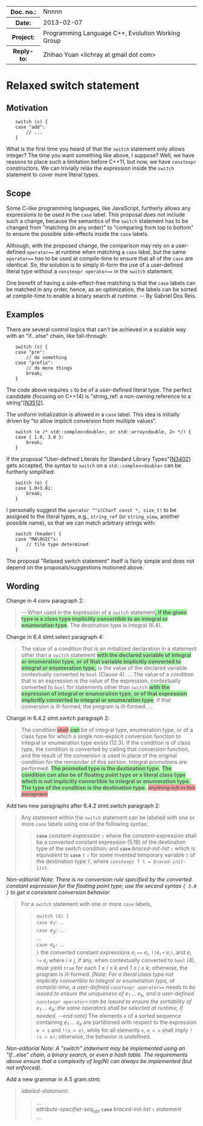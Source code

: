 <!-- maruku -o switch.html switch.md -->

<style type="text/css">
pre code { display: block; margin-left: 2em; }
ins { text-decoration: none; font-weight: bold; background-color: #A0FFA0 }
del { text-decoration: line-through; background-color: #FFA0A0 }
</style>

<table><tbody>
<tr><th>Doc. no.:</th>	<td>Nnnnn</td></tr>
<tr><th>Date:</th>	<td>2013-02-07</td></tr>
<tr><th>Project:</th>	<td>Programming Language C++, Evolution Working Group</td></tr>
<tr><th>Reply-to:</th>	<td>Zhihao Yuan &lt;lichray at gmail dot com&gt;</td></tr>
</tbody></table>

# Relaxed switch statement

## Motivation

	switch (s) {
	case "add":
		// ...
	}

What is the first time you heard of that the `switch` statement only allows
integer?  The time you want something like above, I suppose?  Well, we have
reasons to place such a limitation before C++11, but now, we have `constexpr`
constructors.  We can trivially relax the expression inside the `switch`
statement to cover more literal types.

## Scope

Some C-like programming languages, like JavaScript, furtherly allows any
expressions to be used in the `case` label.  This proposal does not include
such a change, because the semantics of the `switch` statement has to be
changed from "matching (in any order)" to "comparing from top to bottom" to
ensure the possible side-effects inside the `case` labels.

Although, with the proposed change, the comparison may rely on a user-defined
`operator==` at runtime when matching a `case` label, but the same `operator==`
has to be used at compile-time to ensure that all of the `case` are identical.
So, the solution is to simply ill-form the use of a user-defined literal type
without a `constexpr operator==` in the `switch` statement.

One benefit of having a side-effect-free matching is that the `case` labels
can be matched in any order, hence, as an optimization, the labels can be
sorted at compile-time to enable a binary search at runtime.
-- By Gabriel Dos Reis.

## Examples

There are several control logics that can't be achieved in a scalable way with
an "if...else" chain, like fall-through:

	switch (s) {
	case "pre":
		// do something
	case "prefix":
		// do more things
		break;
	}

The code above requires `s` to be of a user-defined literal type.  The perfect
candidate (focusing on C++14) is "string_ref: a non-owning reference to a
string"[\[N3512\]](http://www.open-std.org/JTC1/SC22/WG21/docs/papers/2013/n3512.html).

The uniform initialization is allowed in a `case` label.  This idea is
initially driven by "to allow implicit conversion from multiple values".

	switch (e /* std::complex<double>, or std::array<double, 2> */) {
	case { 1.0, 3.0 }:
		break;
	}

If the proposal "User-defined Literals for Standard Library
Types"[\[N3402\]](http://www.open-std.org/JTC1/SC22/WG21/docs/papers/2012/n3402.pdf) gets accepted, the syntax to `switch` on a `std::complex<double>` can be
furtherly simplified:

	switch (e) {
	case 1.0+3.0i:
		break;
	}

I personally suggest the `operator ""s(CharT const *, size_t)` to be assigned
to the literal types, e.g., `string_ref` (or `string_view`, another possible
name), so that we can match arbitrary strings with:

	switch (header) {
	case "MA\0GIC"s:
		// file type determined
	}

The proposal "Relaxed switch statement" itself is fairly simple and does not
depend on the proposals/suggestions motioned above.

## Wording

Change in 4 conv paragraph 2:

> -- When used in the expression of a `switch` statement<ins>, if the given
> type is a class type implicitly convertible to an integral or enumeration
> type</ins>.
> The destination type is integral (6.4).

Change in 6.4 stmt.select paragraph 4:

> The value of a condition that is an initialized declaration in a statement
> other than a `switch` statement
> <ins>with the declared variable of integral or enumeration type, or of that
> variable implicitly converted to integral or enumeration type,</ins>
> is the value of the declared variable contextually converted to `bool` (Clause
> 4). ... The value of a condition that is an expression is the value of the
> expression, contextually converted to `bool` for statements other than
> `switch`
> <ins>with the expression of integral or enumeration type, or of that
> expression implicitly converted to integral or enumeration type</ins>;
> if that conversion is ill-formed, the program is ill-formed. ...

Change in 6.4.2 stmt.switch paragraph 2:

> The condition <del>shall</del> <ins>can</ins> be of integral type, enumeration
> type, or of a class type for which a single non-explicit conversion function
> to integral or enumeration type exists (12.3).  If the condition is of class
> type, the condition is converted by calling that conversion function, and the
> result of the conversion is used in place of the original condition for the
> remainder of this section.  Integral promotions are performed.
> <ins>The promoted type is the destination type.</ins>
> <ins> The condition can also be of floating point type or a literal class
> type which is not implicitly convertible to integral or enumeration type.
> The type of the condition is the destination type.</ins>
> <del>*anything left in this paragraph*</del>

Add two new paragraphs after 6.4.2 stmt.switch paragraph 2:

> Any statement within the `switch` statement can be labeled with one or more
> `case` labels using one of the following syntax:
>> **`case`** _constant-expression_ **`:`**
> where the _constant-expression_ shall be a converted constant expression
> (5.19) of the destination type of the switch condition; and
>> **`case`** _braced-init-list_ **`:`**
> which is equivalent to
>> **`case`** _`t`_ **`:`**
> for some invented temporary variable `t` of the destination type `T`, where
> `constexpr T t = `_`braced-init-list`_.

*Non-editorial Note: There is no conversion rule specified by the _converted
constant expression_ for the floating point type; use the second syntax
`{ 3.0 }` to get a consistent conversion behavior.*

> For a `switch` statement with one or more `case` labels,<br/>
>> `switch (`_s_`) {`<br/>
>> `case `_e<sub>1</sub>_`:` ...<br/>
>> `case `_e<sub>2</sub>_`:` ...<br/>
>> ...<br/>
>> `case `_e<sub>k</sub>_`:` ...<br/>
>> `}`
> the converted constant expressions _e<sub>i</sub>_ `==` _e<sub>i</sub>_,
> `!(`_e<sub>i</sub>_ `<` _e<sub>i</sub>_`)`, and
> _e<sub>i</sub>_ `!=` _e<sub>j</sub>_ where _i &ne; j_, if any, when
> contextually converted to `bool` (4), must yield
> `true` for each _1 &le; i &le; k_ and _1 &le; j &le; k_; otherwise, the
> program is ill-formed.  *\[Note:
> For a literal class type not implicitly convertible to integral or
> enumeration type, at compile-time, a user-defined `constexpr operator==`
> needs to be issued to ensure the uniqueness of
> _e<sub>1</sub> ...  e<sub>k</sub>_, and a user-defined `constexpr operator<`
> can be issued to ensure the sortability of _e<sub>1</sub> ...  e<sub>k</sub>_;
> the same operators shall be selected at runtime, if needed. --end note\]*
> The elements `e` of a sorted sequence containing
> _e<sub>1</sub> ...  e<sub>k</sub>_ are partitioned with respect to the
> expression `e < s` and `!(s < e)`, while for all elements `e`, `e < s` shall
> imply `!(s < e)`; otherwise, the behavior is undefined.

*Non-editorial Note: A "switch" statement may be implemented using an
"if...else" chain, a binary search, or even a hash table. The requirements
above ensure that a complexity of log(N) can always be implemented (but not
enforced).*

Add a new grammar in A.5 gram.stmt:

> _labeled-statement:_
>> ...<br/>
>> _attribute-specifier-seq<sub>opt</sub>_ **`case`** _braced-init-list_
>> **`:`** _statement_<br/>
>> ...
